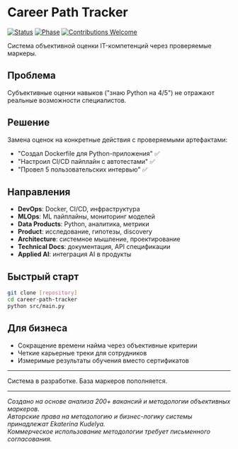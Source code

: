 # Career Path Tracker
[![Status](https://img.shields.io/badge/Status-Active_Development-orange.svg)]()
[![Phase](https://img.shields.io/badge/Phase-Building_MVP-blue.svg)]()
[![Contributions Welcome](https://img.shields.io/badge/Contributions-Welcome-brightgreen.svg)]()

Система объективной оценки IT-компетенций через проверяемые маркеры.

## Проблема
Субъективные оценки навыков ("знаю Python на 4/5") не отражают реальные возможности специалистов.

## Решение
Замена оценок на конкретные действия с проверяемыми артефактами:
- "Создал Dockerfile для Python-приложения" ✅
- "Настроил CI/CD пайплайн с автотестами" ✅
- "Провел 5 пользовательских интервью" ✅

## Направления
- **DevOps**: Docker, CI/CD, инфраструктура
- **MLOps**: ML пайплайны, мониторинг моделей
- **Data Products**: Python, аналитика, метрики
- **Product**: исследование, гипотезы, discovery
- **Architecture**: системное мышление, проектирование
- **Technical Docs**: документация, API спецификации
- **Applied AI**: интеграция AI в продукты

## Быстрый старт
```bash
git clone [repository]
cd career-path-tracker
python src/main.py
```

## Для бизнеса
- Сокращение времени найма через объективные критерии
- Четкие карьерные треки для сотрудников
- Измеримые результаты обучения вместо сертификатов
---

Система в разработке. База маркеров  пополняется.


---
*Создано на основе анализа 200+ вакансий и методологии объективных маркеров.*  
*Авторские права на методологию и бизнес-логику системы принадлежат Ekaterina Kudelya.  
Коммерческое использование методологии требует письменного согласования.*
